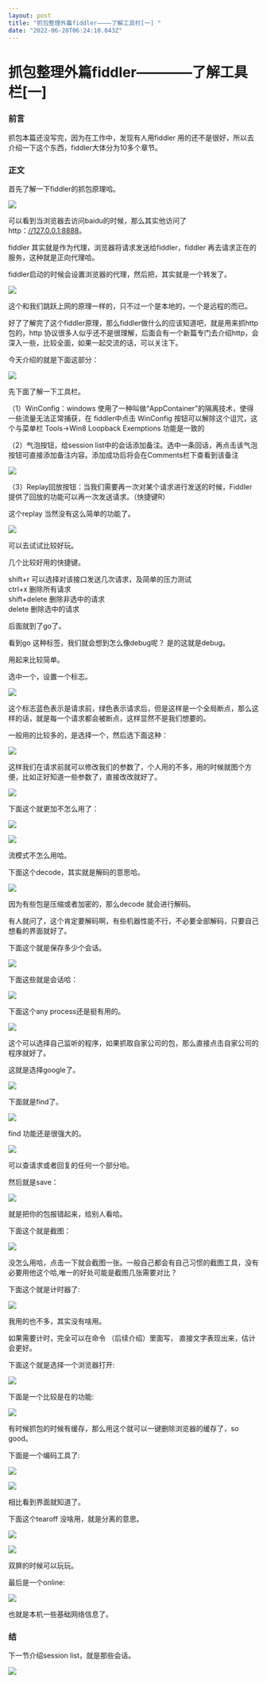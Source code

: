 ```yaml
---
layout: post
title: "抓包整理外篇fiddler————了解工具栏[一] "
date: "2022-06-28T06:24:10.043Z"
---
```

抓包整理外篇fiddler————了解工具栏\[一\]
===========================

### 前言

抓包本篇还没写完，因为在工作中，发现有人用fiddler 用的还不是很好，所以去介绍一下这个东西，fiddler大体分为10多个章节。

### 正文

首先了解一下fiddler的抓包原理哈。

![](https://img2022.cnblogs.com/blog/1289794/202206/1289794-20220627231718456-812922205.png)

可以看到当浏览器去访问baidu的时候，那么其实他访问了http：[//127.0.0.1:8888](//127.0.0.1:8888)。

fiddler 其实就是作为代理，浏览器将请求发送给fiddler，fiddler 再去请求正在的服务，这种就是正向代理哈。

fiddler启动的时候会设置浏览器的代理，然后把，其实就是一个转发了。

![](https://img2022.cnblogs.com/blog/1289794/202206/1289794-20220627232313152-616960416.png)

这个和我们跳跃上网的原理一样的，只不过一个是本地的，一个是远程的而已。

好了了解完了这个fiddler原理，那么fiddler做什么的应该知道吧，就是用来抓http包的，http 协议很多人似乎还不是很理解，后面会有一个新篇专门去介绍http，会深入一些，比较全面，如果一起交流的话，可以关注下。

今天介绍的就是下面这部分：

![](https://img2022.cnblogs.com/blog/1289794/202206/1289794-20220627232532611-2122554398.png)

先下面了解一下工具栏。

（1）WinConfig：windows 使用了一种叫做“AppContainer”的隔离技术，使得一些流量无法正常捕获，在 fiddler中点击 WinConfig 按钮可以解除这个诅咒，这个与菜单栏 Tools→Win8 Loopback Exemptions 功能是一致的

（2）气泡按钮，给session list中的会话添加备注。选中一条回话，再点击该气泡按钮可直接添加备注内容。添加成功后将会在Comments栏下查看到该备注

![](https://img2022.cnblogs.com/blog/1289794/202206/1289794-20220627234739117-1387400242.png)

（3）Replay回放按钮：当我们需要再一次对某个请求进行发送的时候，Fiddler提供了回放的功能可以再一次发送请求。（快捷键R）

这个replay 当然没有这么简单的功能了。

![](https://img2022.cnblogs.com/blog/1289794/202206/1289794-20220627234805149-1524625686.png)

可以去试试比较好玩。

几个比较好用的快捷键。

shift+r 可以选择对该接口发送几次请求，及简单的压力测试  
ctrl+x 删除所有请求  
shift+delete 删除非选中的请求  
delete 删除选中的请求

后面就到了go了。

看到go 这种标签，我们就会想到怎么像debug呢？ 是的这就是debug。

用起来比较简单。

选中一个，设置一个标志。

![](https://img2022.cnblogs.com/blog/1289794/202206/1289794-20220627235812697-287924038.png)

这个标志蓝色表示是请求前，绿色表示请求后，但是这样是一个全局断点，那么这样的话，就是每一个请求都会被断点，这样显然不是我们想要的。

一般用的比较多的，是选择一个，然后选下面这种：

![](https://img2022.cnblogs.com/blog/1289794/202206/1289794-20220628000044558-166639745.png)

这样我们在请求前就可以修改我们的参数了，个人用的不多，用的时候就图个方便，比如正好知道一些参数了，直接改改就好了。

![](https://img2022.cnblogs.com/blog/1289794/202206/1289794-20220628000228328-1419307128.png)

下面这个就更加不怎么用了：

![](https://img2022.cnblogs.com/blog/1289794/202206/1289794-20220628001815089-2085977621.png)

![](https://img2022.cnblogs.com/blog/1289794/202206/1289794-20220628001916069-417932325.png)

流模式不怎么用哈。

下面这个decode，其实就是解码的意思哈。

![](https://img2022.cnblogs.com/blog/1289794/202206/1289794-20220628002023080-607626168.png)

因为有些包是压缩或者加密的，那么decode 就会进行解码。

有人就问了，这个肯定要解码啊，有些机器性能不行，不必要全部解码，只要自己想看的界面就好了。

下面这个就是保存多少个会话。

![](https://img2022.cnblogs.com/blog/1289794/202206/1289794-20220628002135498-738739674.png)

下面这些就是会话哈：

![](https://img2022.cnblogs.com/blog/1289794/202206/1289794-20220628002202406-1417984737.png)

下面这个any process还是挺有用的。

![](https://img2022.cnblogs.com/blog/1289794/202206/1289794-20220628002341802-528122580.png)

这个可以选择自己监听的程序，如果抓取自家公司的包，那么直接点击自家公司的程序就好了。

这就是选择google了。

![](https://img2022.cnblogs.com/blog/1289794/202206/1289794-20220628002708298-617196798.png)

下面就是find了。

![](https://img2022.cnblogs.com/blog/1289794/202206/1289794-20220628002748703-2106649068.png)

find 功能还是很强大的。

![](https://img2022.cnblogs.com/blog/1289794/202206/1289794-20220628003828936-704098065.png)

可以查请求或者回复的任何一个部分哈。

然后就是save：

![](https://img2022.cnblogs.com/blog/1289794/202206/1289794-20220628002811237-791511521.png)

就是把你的包报错起来，给别人看哈。

下面这个就是截图：

![](https://img2022.cnblogs.com/blog/1289794/202206/1289794-20220628002855556-488329043.png)

没怎么用哈，点击一下就会截图一张。一般自己都会有自己习惯的截图工具，没有必要用他这个哈,唯一的好处可能是截图几张需要对比？

下面这个就是计时器了:

![](https://img2022.cnblogs.com/blog/1289794/202206/1289794-20220628003709012-1658119971.png)

我用的也不多，其实没有啥用。

如果需要计时，完全可以在命令 （后续介绍）里面写， 直接文字表现出来，估计会更好。

下面这个就是选择一个浏览器打开:

![](https://img2022.cnblogs.com/blog/1289794/202206/1289794-20220628004059603-1229189770.png)

下面是一个比较是在的功能:

![](https://img2022.cnblogs.com/blog/1289794/202206/1289794-20220628004159300-970859366.png)

有时候抓包的时候有缓存，那么用这个就可以一键删除浏览器的缓存了，so good。

下面是一个编码工具了:

![](https://img2022.cnblogs.com/blog/1289794/202206/1289794-20220628004416762-1880461367.png)

![](https://img2022.cnblogs.com/blog/1289794/202206/1289794-20220628004404987-2059886331.png)

相比看到界面就知道了。

下面这个tearoff 没啥用，就是分离的意思。

![](https://img2022.cnblogs.com/blog/1289794/202206/1289794-20220628004551721-82569716.png)

![](https://img2022.cnblogs.com/blog/1289794/202206/1289794-20220628004629276-903828301.png)

双屏的时候可以玩玩。

最后是一个online:

![](https://img2022.cnblogs.com/blog/1289794/202206/1289794-20220628004804599-1175670858.png)

也就是本机一些基础网络信息了。

### 结

下一节介绍session list，就是那些会话。

![](https://img2022.cnblogs.com/blog/1289794/202206/1289794-20220628004854316-616317408.png)